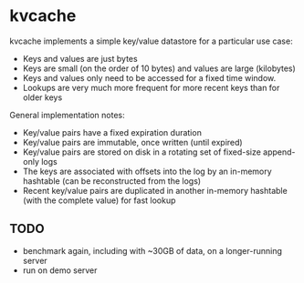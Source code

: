 # kvcache

kvcache implements a simple key/value datastore for a particular use case:

- Keys and values are just bytes
- Keys are small (on the order of 10 bytes) and values are large (kilobytes)
- Keys and values only need to be accessed for a fixed time window.
- Lookups are very much more frequent for more recent keys than for older keys

General implementation notes:

- Key/value pairs have a fixed expiration duration
- Key/value pairs are immutable, once written (until expired)
- Key/value pairs are stored on disk in a rotating set of fixed-size append-only logs
- The keys are associated with offsets into the log by an in-memory hashtable (can be reconstructed from the
  logs)
- Recent key/value pairs are duplicated in another in-memory hashtable (with the complete value) for fast
  lookup

## TODO

- benchmark again, including with ~30GB of data, on a longer-running server
- run on demo server
